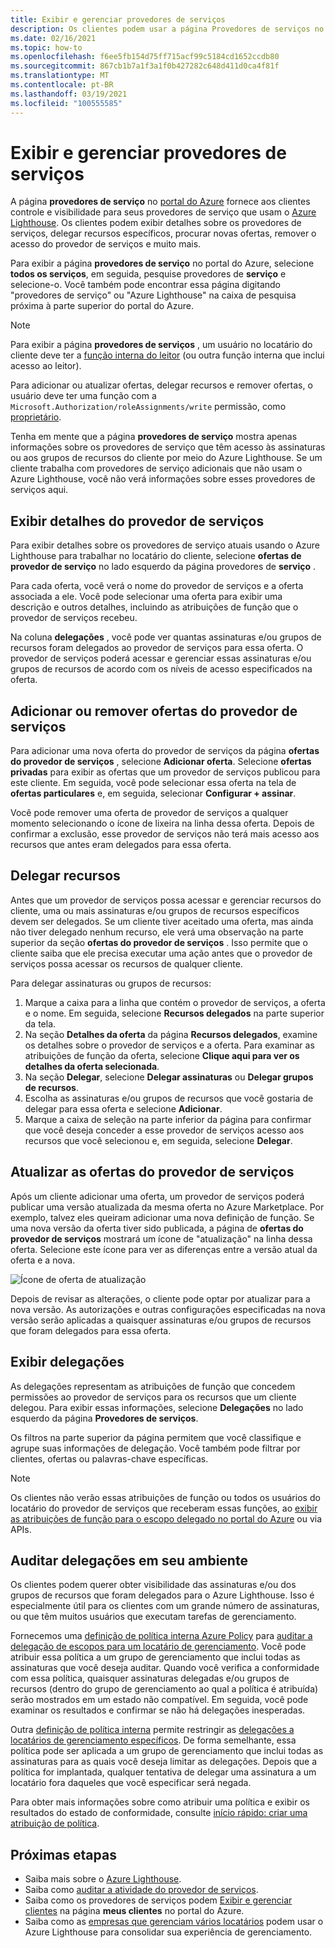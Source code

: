 ```yaml
---
title: Exibir e gerenciar provedores de serviços
description: Os clientes podem usar a página Provedores de serviços no portal do Azure para exibir informações sobre provedores de serviços, ofertas de provedor de serviço e recursos delegados.
ms.date: 02/16/2021
ms.topic: how-to
ms.openlocfilehash: f6ee5fb154d75ff715acf99c5184cd1652ccdb80
ms.sourcegitcommit: 867cb1b7a1f3a1f0b427282c648d411d0ca4f81f
ms.translationtype: MT
ms.contentlocale: pt-BR
ms.lasthandoff: 03/19/2021
ms.locfileid: "100555585"
---
```

# <a name="view-and-manage-service-providers"></a>Exibir e gerenciar provedores de serviços

A página **provedores de serviço** no [portal do Azure](https://portal.azure.com) fornece aos clientes controle e visibilidade para seus provedores de serviço que usam o [Azure Lighthouse](../overview.md). Os clientes podem exibir detalhes sobre os provedores de serviços, delegar recursos específicos, procurar novas ofertas, remover o acesso do provedor de serviços e muito mais.

Para exibir a página **provedores de serviço** no portal do Azure, selecione **todos os serviços**, em seguida, pesquise provedores de **serviço** e selecione-o. Você também pode encontrar essa página digitando "provedores de serviço" ou "Azure Lighthouse" na caixa de pesquisa próxima à parte superior do portal do Azure.

> [!NOTE]
> Para exibir a página **provedores de serviços** , um usuário no locatário do cliente deve ter a [função interna do leitor](../../role-based-access-control/built-in-roles.md#reader) (ou outra função interna que inclui acesso ao leitor).
>
> Para adicionar ou atualizar ofertas, delegar recursos e remover ofertas, o usuário deve ter uma função com a `Microsoft.Authorization/roleAssignments/write` permissão, como [proprietário](../../role-based-access-control/built-in-roles.md#owner).

Tenha em mente que a página **provedores de serviço** mostra apenas informações sobre os provedores de serviço que têm acesso às assinaturas ou aos grupos de recursos do cliente por meio do Azure Lighthouse. Se um cliente trabalha com provedores de serviço adicionais que não usam o Azure Lighthouse, você não verá informações sobre esses provedores de serviços aqui.

## <a name="view-service-provider-details"></a>Exibir detalhes do provedor de serviços

Para exibir detalhes sobre os provedores de serviço atuais usando o Azure Lighthouse para trabalhar no locatário do cliente, selecione **ofertas de provedor de serviço** no lado esquerdo da página provedores de **serviço** .

Para cada oferta, você verá o nome do provedor de serviços e a oferta associada a ele. Você pode selecionar uma oferta para exibir uma descrição e outros detalhes, incluindo as atribuições de função que o provedor de serviços recebeu.

Na coluna **delegações** , você pode ver quantas assinaturas e/ou grupos de recursos foram delegados ao provedor de serviços para essa oferta. O provedor de serviços poderá acessar e gerenciar essas assinaturas e/ou grupos de recursos de acordo com os níveis de acesso especificados na oferta.

## <a name="add-or-remove-service-provider-offers"></a>Adicionar ou remover ofertas do provedor de serviços

Para adicionar uma nova oferta do provedor de serviços da página **ofertas do provedor de serviços** , selecione **Adicionar oferta**. Selecione **ofertas privadas** para exibir as ofertas que um provedor de serviços publicou para este cliente. Em seguida, você pode selecionar essa oferta na tela de **ofertas particulares** e, em seguida, selecionar **Configurar + assinar**.

Você pode remover uma oferta de provedor de serviços a qualquer momento selecionando o ícone de lixeira na linha dessa oferta. Depois de confirmar a exclusão, esse provedor de serviços não terá mais acesso aos recursos que antes eram delegados para essa oferta.

## <a name="delegate-resources"></a>Delegar recursos

Antes que um provedor de serviços possa acessar e gerenciar recursos do cliente, uma ou mais assinaturas e/ou grupos de recursos específicos devem ser delegados. Se um cliente tiver aceitado uma oferta, mas ainda não tiver delegado nenhum recurso, ele verá uma observação na parte superior da seção **ofertas do provedor de serviços** . Isso permite que o cliente saiba que ele precisa executar uma ação antes que o provedor de serviços possa acessar os recursos de qualquer cliente.

Para delegar assinaturas ou grupos de recursos:

1. Marque a caixa para a linha que contém o provedor de serviços, a oferta e o nome. Em seguida, selecione **Recursos delegados** na parte superior da tela.
1. Na seção **Detalhes da oferta** da página **Recursos delegados**, examine os detalhes sobre o provedor de serviços e a oferta. Para examinar as atribuições de função da oferta, selecione **Clique aqui para ver os detalhes da oferta selecionada**.
1. Na seção **Delegar**, selecione **Delegar assinaturas** ou **Delegar grupos de recursos**.
1. Escolha as assinaturas e/ou grupos de recursos que você gostaria de delegar para essa oferta e selecione **Adicionar**.
1. Marque a caixa de seleção na parte inferior da página para confirmar que você deseja conceder a esse provedor de serviços acesso aos recursos que você selecionou e, em seguida, selecione **Delegar**.

## <a name="update-service-provider-offers"></a>Atualizar as ofertas do provedor de serviços

Após um cliente adicionar uma oferta, um provedor de serviços poderá publicar uma versão atualizada da mesma oferta no Azure Marketplace. Por exemplo, talvez eles queiram adicionar uma nova definição de função. Se uma nova versão da oferta tiver sido publicada, a página de **ofertas do provedor de serviços** mostrará um ícone de "atualização" na linha dessa oferta. Selecione este ícone para ver as diferenças entre a versão atual da oferta e a nova.

 ![Ícone de oferta de atualização](../media/update-offer.jpg)

Depois de revisar as alterações, o cliente pode optar por atualizar para a nova versão. As autorizações e outras configurações especificadas na nova versão serão aplicadas a quaisquer assinaturas e/ou grupos de recursos que foram delegados para essa oferta.

## <a name="view-delegations"></a>Exibir delegações

As delegações representam as atribuições de função que concedem permissões ao provedor de serviços para os recursos que um cliente delegou. Para exibir essas informações, selecione **Delegações** no lado esquerdo da página **Provedores de serviços**.

Os filtros na parte superior da página permitem que você classifique e agrupe suas informações de delegação. Você também pode filtrar por clientes, ofertas ou palavras-chave específicas.

> [!NOTE]
> Os clientes não verão essas atribuições de função ou todos os usuários do locatário do provedor de serviços que receberam essas funções, ao [exibir as atribuições de função para o escopo delegado no portal do Azure](../../role-based-access-control/role-assignments-list-portal.md#list-role-assignments-at-a-scope) ou via APIs.

## <a name="audit-delegations-in-your-environment"></a>Auditar delegações em seu ambiente

Os clientes podem querer obter visibilidade das assinaturas e/ou dos grupos de recursos que foram delegados para o Azure Lighthouse. Isso é especialmente útil para os clientes com um grande número de assinaturas, ou que têm muitos usuários que executam tarefas de gerenciamento.

Fornecemos uma [definição de política interna Azure Policy](../../governance/policy/samples/built-in-policies.md#lighthouse) para [auditar a delegação de escopos para um locatário de gerenciamento](https://github.com/Azure/azure-policy/blob/master/built-in-policies/policyDefinitions/Lighthouse/Lighthouse_Delegations_Audit.json). Você pode atribuir essa política a um grupo de gerenciamento que inclui todas as assinaturas que você deseja auditar. Quando você verifica a conformidade com essa política, quaisquer assinaturas delegadas e/ou grupos de recursos (dentro do grupo de gerenciamento ao qual a política é atribuída) serão mostrados em um estado não compatível. Em seguida, você pode examinar os resultados e confirmar se não há delegações inesperadas.

Outra [definição de política interna](../../governance/policy/samples/built-in-policies.md#lighthouse) permite restringir as [delegações a locatários de gerenciamento específicos](https://github.com/Azure/azure-policy/blob/master/built-in-policies/policyDefinitions/Lighthouse/AllowCertainManagingTenantIds_Deny.json). De forma semelhante, essa política pode ser aplicada a um grupo de gerenciamento que inclui todas as assinaturas para as quais você deseja limitar as delegações. Depois que a política for implantada, qualquer tentativa de delegar uma assinatura a um locatário fora daqueles que você especificar será negada.

Para obter mais informações sobre como atribuir uma política e exibir os resultados do estado de conformidade, consulte [início rápido: criar uma atribuição de política](../../governance/policy/assign-policy-portal.md).

## <a name="next-steps"></a>Próximas etapas

- Saiba mais sobre o [Azure Lighthouse](../overview.md).
- Saiba como [auditar a atividade do provedor de serviços](view-service-provider-activity.md).
- Saiba como os provedores de serviços podem [Exibir e gerenciar clientes](view-manage-customers.md) na página **meus clientes** no portal do Azure.
- Saiba como as [empresas que gerenciam vários locatários](../concepts/enterprise.md) podem usar o Azure Lighthouse para consolidar sua experiência de gerenciamento.

